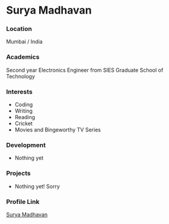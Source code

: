 # Surya Madhavan

### Location

Mumbai / India

### Academics

Second year Electronics Engineer from SIES Graduate School of Technology

### Interests

- Coding
- Writing
- Reading
- Cricket
- Movies and Bingeworthy TV Series

### Development

- Nothing yet

### Projects

- Nothing yet! Sorry

### Profile Link

[Surya Madhavan](https://github.com/greykoalacode)
